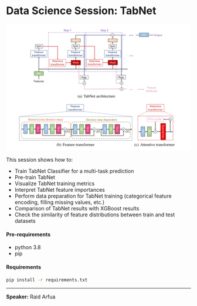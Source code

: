 # Data Science Session: TabNet
![tabnet-architecture](images/tabnet_arch.png)

This session shows how to:
- Train TabNet Classifier for a multi-task prediction
- Pre-train TabNet
- Visualize TabNet training metrics
- Interpret TabNet feature importances
- Perform data preparation for TabNet training (categorical feature encoding, filling missing values, etc.)
- Comparison of TabNet results with XGBoost results
- Check the similarity of feature distributions between train and test datasets

#### Pre-requirements
- python 3.8
- pip

#### Requirements
```bash
pip install -r requirements.txt
```
---
**Speaker:** Raid Arfua
